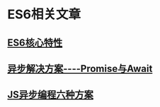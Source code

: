 # ES6相关文章

## [ES6核心特性](./ES6核心特性/ES6核心特性.md)

## [异步解决方案----Promise与Await](./异步解决方案----Promise与Await/异步解决方案----Promise与Await.md)

## [JS异步编程六种方案](./JS异步编程六种方案/JS异步编程六种方案.md)
